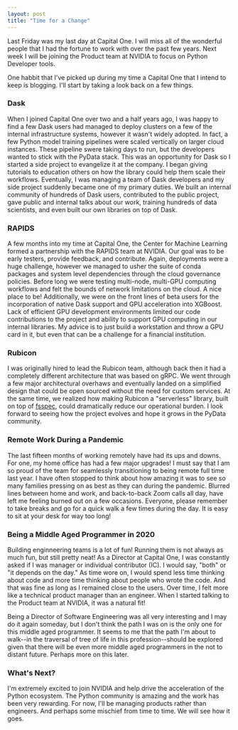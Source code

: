 ```yaml
---
layout: post
title: "Time for a Change"
---
```


Last Friday was my last day at Capital One. I will miss all of the wonderful
people that I had the fortune to work with over the past few years. Next week I
will be joining the Product team at NVIDIA to focus on Python Developer tools.

One habbit that I've picked up during my time a Capital One that I intend to
keep is blogging. I'll start by taking a look back on a few things.

### Dask

When I joined Capital One over two and a half years ago, I was happy to find a
few Dask users had managed to deploy clusters on a few of the internal
infrastructure systems, however it wasn't widely adopted. In fact, a few Python
model training pipelines were scaled vertically on larger cloud instances. These
pipeline swere taking days to run, but the developers wanted to stick with the
PyData stack. This was an opportunity for Dask so I started a side project to
evangelize it at the company. I began giving tutorials to education others on
how the library could help them scale their workflows. Eventually, I was
managing a team of Dask developers and my side project suddenly became one of my
primary duties. We built an internal community of hundreds of Dask users,
contributed to the public project, gave public and internal talks about our
work, training hundreds of data scientists, and even built our own libraries on
top of Dask.

### RAPIDS

A few months into my time at Capital One, the Center for Machine Learning formed
a partnership with the RAPIDS team at NVIDIA. Our goal was to be early testers,
provide feedback, and contribute. Again, deployments were a huge challenge,
however we managed to usher the suite of conda packages and system level
dependencies through the cloud governance policies. Before long we were testing
multi-node, multi-GPU computing workflows and felt the bounds of network
limitations on the cloud. A nice place to be! Additionally, we were on the front
lines of beta users for the incorporation of native Dask support and GPU
acceleration into XGBoost. Lack of efficient GPU development environments
limited our code contributions to the project and ability to support GPU
computing in our internal libraries. My advice is to just build a workstation
and throw a GPU card in it, but even that can be a challenge for a financial
institution.

### Rubicon

I was originally hired to lead the Rubicon team, although back
then it had a completely different architecture that was based on gRPC. We went
through a few major architectural overhaws and eventually landed on a
simplified design that could be open sourced without the need for custom
services. At the same time, we realized how making Rubicon a "serverless"
library, built on top of
[fsspec](https://filesystem-spec.readthedocs.io/en/latest/), could dramatically
reduce our operational burden. I look forward to seeing how the project evolves
and hope it grows in the PyData community.

### Remote Work During a Pandemic

The last fifteen months of working remotely have had its ups and downs. For one,
my home office has had a few major upgrades! I must say that I am so proud of
the team for seamlessly transitioning to being remote full time last year. I
have often stopped to think about how amazing it was to see so many families
pressing on as best as they can during the pandemic. Blurred lines between home
and work, and back-to-back Zoom calls all day, have left me feeling burned out
on a few occasions. Everyone, please remember to take breaks and go for a quick
walk a few times during the day. It is easy to sit at your desk for way too long!

### Being a Middle Aged Programmer in 2020

Building enginneering teams is a lot of fun! Running them is not always as much
fun, but still pretty neat! As a Director at Capital One, I was constantly asked
if I was manager or individual contributor (IC). I would say, "both" or "it
depends on the day." As time wore on, I would spend less time thinking about
code and more time thinking about people who wrote the code. And that was fine
as long as I remained close to the users. Over time, I felt more like a
technical product manager than an engineer. When I started talking to the
Product team at NVIDIA, it was a natural fit!

Being a Director of Software Engineering was all very interesting and I may do
it again someday, but I don't think the path I was on is the only one for this
middle aged programmer. It seems to me that the path I'm about to walk--in the
traversal of tree of life in this profession--should be explored given that
there will be even more middle aged programmers in the not to distant future.
Perhaps more on this later.

### What's Next?

I'm extremely excited to join NVIDIA and help drive the acceleration of the
Python ecosystem. The Python community is amazing and the work has been very
rewarding. For now, I'll be managing products rather than engineers. And perhaps
some mischief from time to time. We will see how it goes.
